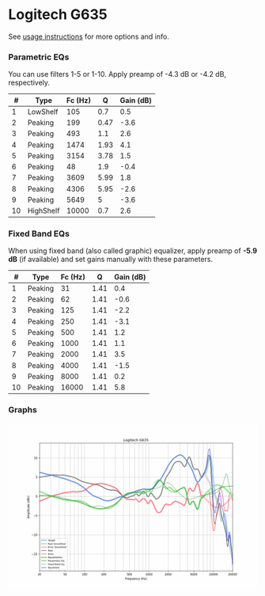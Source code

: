 # Logitech G635
See [usage instructions](https://github.com/jaakkopasanen/AutoEq#usage) for more options and info.

### Parametric EQs
You can use filters 1-5 or 1-10. Apply preamp of -4.3 dB or -4.2 dB, respectively.

|   # | Type      |   Fc (Hz) |    Q |   Gain (dB) |
|-----|-----------|-----------|------|-------------|
|   1 | LowShelf  |       105 | 0.7  |         0.5 |
|   2 | Peaking   |       199 | 0.47 |        -3.6 |
|   3 | Peaking   |       493 | 1.1  |         2.6 |
|   4 | Peaking   |      1474 | 1.93 |         4.1 |
|   5 | Peaking   |      3154 | 3.78 |         1.5 |
|   6 | Peaking   |        48 | 1.9  |        -0.4 |
|   7 | Peaking   |      3609 | 5.99 |         1.8 |
|   8 | Peaking   |      4306 | 5.95 |        -2.6 |
|   9 | Peaking   |      5649 | 5    |        -3.6 |
|  10 | HighShelf |     10000 | 0.7  |         2.6 |

### Fixed Band EQs
When using fixed band (also called graphic) equalizer, apply preamp of **-5.9 dB** (if available) and set gains manually with these parameters.

|   # | Type    |   Fc (Hz) |    Q |   Gain (dB) |
|-----|---------|-----------|------|-------------|
|   1 | Peaking |        31 | 1.41 |         0.4 |
|   2 | Peaking |        62 | 1.41 |        -0.6 |
|   3 | Peaking |       125 | 1.41 |        -2.2 |
|   4 | Peaking |       250 | 1.41 |        -3.1 |
|   5 | Peaking |       500 | 1.41 |         1.2 |
|   6 | Peaking |      1000 | 1.41 |         1.1 |
|   7 | Peaking |      2000 | 1.41 |         3.5 |
|   8 | Peaking |      4000 | 1.41 |        -1.5 |
|   9 | Peaking |      8000 | 1.41 |         0.2 |
|  10 | Peaking |     16000 | 1.41 |         5.8 |

### Graphs
![](./Logitech%20G635.png)

